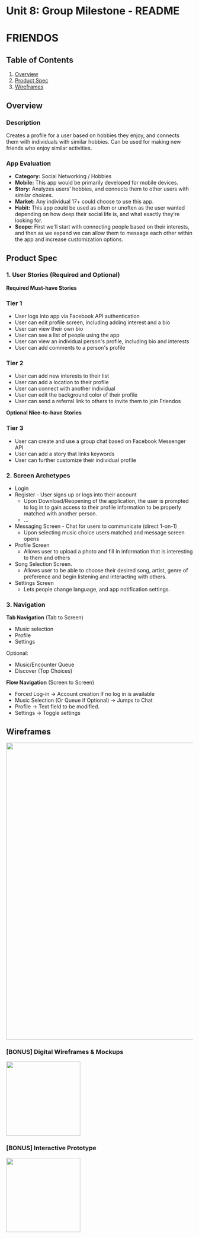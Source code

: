 Unit 8: Group Milestone - README
===

# FRIENDOS

## Table of Contents
1. [Overview](#Overview)
1. [Product Spec](#Product-Spec)
1. [Wireframes](#Wireframes)

## Overview
### Description
Creates a profile for a user based on hobbies they enjoy, and connects them with individuals with similar hobbies. Can be used for making new friends who enjoy similar activities.

### App Evaluation
- **Category:** Social Networking / Hobbies
- **Mobile:** This app would be primarily developed for mobile devices.
- **Story:** Analyzes users' hobbies, and connects them to other users with similar choices.
- **Market:** Any individual 17+ could choose to use this app.
- **Habit:** This app could be used as often or unoften as the user wanted depending on how deep their social life is, and what exactly they're looking for.
- **Scope:** First we'll start with connecting people based on their interests, and then as we expand we can allow them to message each other within the app and increase customization options.

## Product Spec
### 1. User Stories (Required and Optional)

**Required Must-have Stories**
### Tier 1

* User logs into app via Facebook API authentication
* User can edit profile screen, including adding interest and a bio
* User can view their own bio
* User can see a list of people using the app
* User can view an individual person's profile, including bio and interests
* User can add comments to a person's profile

### Tier 2

* User can add new interests to their list
* User can add a location to their profile
* User can connect with another individual
* User can edit the background color of their profile
* User can send a referral link to others to invite them to join Friendos

**Optional Nice-to-have Stories**
### Tier 3

* User can create and use a group chat based on Facebook Messenger API
* User can add a story that links keywords
* User can further customize their individual profile

### 2. Screen Archetypes

* Login 
* Register - User signs up or logs into their account
   * Upon Download/Reopening of the application, the user is prompted to log in to gain access to their profile information to be properly matched with another person. 
   * ...
* Messaging Screen - Chat for users to communicate (direct 1-on-1)
   * Upon selecting music choice users matched and message screen opens
* Profile Screen 
   * Allows user to upload a photo and fill in information that is interesting to them and others
* Song Selection Screen.
   * Allows user to be able to choose their desired song, artist, genre of preference and begin listening and interacting with others.
* Settings Screen
   * Lets people change language, and app notification settings.

### 3. Navigation

**Tab Navigation** (Tab to Screen)

* Music selection
* Profile
* Settings

Optional:
* Music/Encounter Queue
* Discover (Top Choices)

**Flow Navigation** (Screen to Screen)
* Forced Log-in -> Account creation if no log in is available
* Music Selection (Or Queue if Optional) -> Jumps to Chat
* Profile -> Text field to be modified. 
* Settings -> Toggle settings

## Wireframes
<img src="https://i.imgur.com/9CrjH1K.jpg" width=800><br>

### [BONUS] Digital Wireframes & Mockups
<img src="https://i.imgur.com/lYHn37F.jpg" height=200>

### [BONUS] Interactive Prototype
<img src="https://i.imgur.com/AiKfE5g.gif" width=200>
